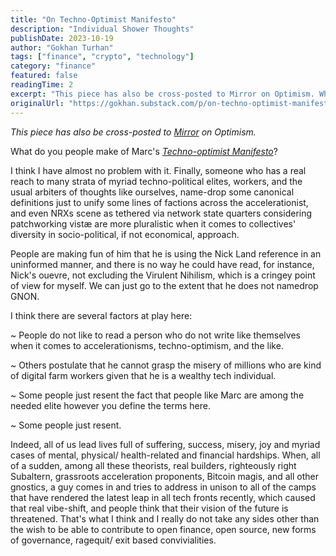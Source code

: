 ```yaml
---
title: "On Techno-Optimist Manifesto"
description: "Individual Shower Thoughts"
publishDate: 2023-10-19
author: "Gokhan Turhan"
tags: ["finance", "crypto", "technology"]
category: "finance"
featured: false
readingTime: 2
excerpt: "This piece has also be cross-posted to Mirror on Optimism. What do you people make of Marc's Techno-optimist..."
originalUrl: "https://gokhan.substack.com/p/on-techno-optimist-manifesto"
---
```


*This piece has also be cross-posted to [Mirror](https://gokhan.mirror.xyz/9aaStSjUBWYc1vJXFG31wifIiR35YMJDG6IVTbk6RCo) on Optimism.*

What do you people make of Marc's *[Techno-optimist Manifesto](https://a16z.com/the-techno-optimist-manifesto/)*?

I think I have almost no problem with it. Finally, someone who has a real reach to many strata of myriad techno-political elites, workers, and the usual arbiters of thoughts like ourselves, name-drop some canonical definitions just to unify some lines of factions across the accelerationist, and even NRXs scene as tethered via network state quarters considering patchworking vistæ are more pluralistic when it comes to collectives' diversity in socio-political, if not economical, approach.

People are making fun of him that he is using the Nick Land reference in an uninformed manner, and there is no way he could have read, for instance, Nick's ouevre, not excluding the Virulent Nihilism, which is a cringey point of view for myself. We can just go to the extent that he does not namedrop GNON.

I think there are several factors at play here:

~ People do not like to read a person who do not write like themselves when it comes to accelerationisms, techno-optimism, and the like.

~ Others postulate that he cannot grasp the misery of millions who are kind of digital farm workers given that he is a wealthy tech individual.

~ Some people just resent the fact that people like Marc are among the needed elite however you define the terms here.

~ Some people just resent.

Indeed, all of us lead lives full of suffering, success, misery, joy and myriad cases of mental, physical/ health-related and financial hardships. When, all of a sudden, among all these theorists, real builders, righteously right Subaltern, grassroots acceleration proponents, Bitcoin magis, and all other gnostics, a guy comes in and tries to address in unison to all of the camps that have rendered the latest leap in all tech fronts recently, which caused that real vibe-shift, and people think that their vision of the future is threatened. That's what I think and I really do not take any sides other than the wish to be able to contribute to open finance, open source, new forms of governance, ragequit/ exit based convivialities.
